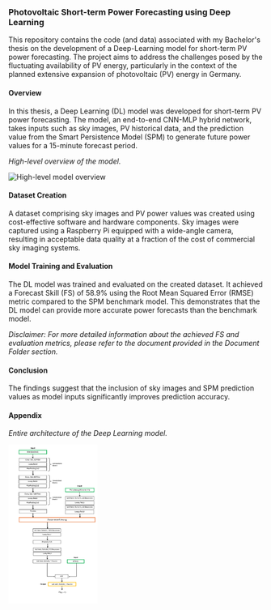 ### Photovoltaic Short-term Power Forecasting using Deep Learning

This repository contains the code (and data) associated with my Bachelor's thesis on the development of a Deep-Learning model for short-term PV power forecasting. The project aims to address the challenges posed by the fluctuating availability of PV energy, particularly in the context of the planned extensive expansion of photovoltaic (PV) energy in Germany.


#### Overview
In this thesis, a Deep Learning (DL) model was developed for short-term PV power forecasting. The model, an end-to-end CNN-MLP hybrid network, takes inputs such as sky images, PV historical data, and the prediction value from the Smart Persistence Model (SPM) to generate future power values for a 15-minute forecast period.

*High-level overview of the model.*

<img src="reports/figures/High_level_Überblick_Model_V4.png" alt="High-level model overview" style="width:50%;">


#### Dataset Creation
A dataset comprising sky images and PV power values was created using cost-effective software and hardware components. Sky images were captured using a Raspberry Pi equipped with a wide-angle camera, resulting in acceptable data quality at a fraction of the cost of commercial sky imaging systems.

#### Model Training and Evaluation
The DL model was trained and evaluated on the created dataset. It achieved a Forecast Skill (FS) of 58.9% using the Root Mean Squared Error (RMSE) metric compared to the SPM benchmark model. This demonstrates that the DL model can provide more accurate power forecasts than the benchmark model.

*Disclaimer: For more detailed information about the achieved FS and evaluation metrics, please refer to the document provided in the Document Folder section.*

#### Conclusion
The findings suggest that the inclusion of sky images and SPM prediction values as model inputs significantly improves prediction accuracy.

#### Appendix

*Entire architecture of the Deep Learning model.*

<img src="reports/figures/Gesammte-DL-Archi.png" alt="Entire DL architecture" style="width:35%;">

